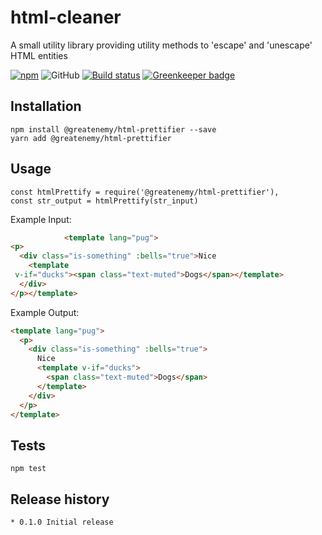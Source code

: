 html-cleaner
============

A small utility library providing utility methods to 'escape' and 'unescape' HTML entities

[![npm](https://img.shields.io/npm/v/greatenemy/html-prettifier.svg)](https://www.npmjs.com/package/@greatenemy/html-prettifier)
![GitHub](https://img.shields.io/github/license/greatenemy/html-prettifier)
[![Build status](https://ci.appveyor.com/api/projects/status/w0ng2fia5u2v76nv?svg=true)](https://ci.appveyor.com/project/InstanceOfMichael/html-prettifier)
[![Greenkeeper badge](https://badges.greenkeeper.io/greatenemy/html-prettifier.svg)](https://greenkeeper.io/)

## Installation

	npm install @greatenemy/html-prettifier --save
	yarn add @greatenemy/html-prettifier

## Usage

	const htmlPrettify = require('@greatenemy/html-prettifier'),
	const str_output = htmlPrettify(str_input)

Example Input:
```html
			<template lang="pug">
<p>
  <div class="is-something" :bells="true">Nice
    <template
 v-if="ducks"><span class="text-muted">Dogs</span></template>
  </div>
</p></template>


```

Example Output:
```html
<template lang="pug">
  <p>
    <div class="is-something" :bells="true">
      Nice
      <template v-if="ducks">
        <span class="text-muted">Dogs</span>
      </template>
    </div>
  </p>
</template>
```

## Tests

	npm test

## Release history

	* 0.1.0 Initial release
